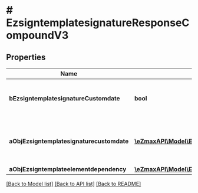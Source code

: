 # # EzsigntemplatesignatureResponseCompoundV3

## Properties

Name | Type | Description | Notes
------------ | ------------- | ------------- | -------------
**bEzsigntemplatesignatureCustomdate** | **bool** | Whether the Ezsigntemplatesignature has a custom date format or not. (Only possible when eEzsigntemplatesignatureType is **Name** or **Handwritten**) | [optional]
**aObjEzsigntemplatesignaturecustomdate** | [**\eZmaxAPI\Model\EzsigntemplatesignaturecustomdateResponseCompoundV2[]**](EzsigntemplatesignaturecustomdateResponseV2.md) | An array of custom date blocks that will be filled at the time of signature.  Can only be used if bEzsigntemplatesignatureCustomdate is true.  Use an empty array if you don&#39;t want to have a date at all. | [optional]
**aObjEzsigntemplateelementdependency** | [**\eZmaxAPI\Model\EzsigntemplateelementdependencyResponseCompound[]**](EzsigntemplateelementdependencyResponse.md) |  | [optional]

[[Back to Model list]](../../README.md#models) [[Back to API list]](../../README.md#endpoints) [[Back to README]](../../README.md)
